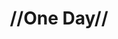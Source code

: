 ---
pid: RS505
title: "//One Day//"
location_transcription: North Phila.
zipcode: '19147'
outside_phl: 
neighborhood: Queen Village,Bella Vista,Pennsport,Italian Market
age: '32'
age_range: 30-39
instagram: 
image_file_name: RS_505.jpg
proposal_transcription: A statue of police protecting black+brown bodies, immigrant
  bodies, gay+trans bodies, children.
topic: African Americans,Armed Forces,Human Rights,Inequality,LGBTQ+,Politics,Social
  Justice,Youth,Violence
topic_summary: 0, 0, 0, 0, 0, 0, 0, 0, 0
type: Sculpture Statue
keywords_other: police, police brutality, marginalization, immigrants, children, safety,
  protection, queer, trans
credit: Sam
image_labels: 
twitter: 
facebook: 
permalink: "/monuments/rs505/"
layout: item-page
---